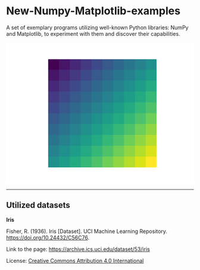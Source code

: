 # New-Numpy-Matplotlib-examples
A set of exemplary programs utilizing well-known Python libraries: NumPy and Matplotlib, to experiment with them and discover their capabilities.

<p align="center">
  <img src="img/grid.png" />
</p>

---

## Utilized datasets

**Iris**

Fisher, R. (1936). Iris [Dataset]. UCI Machine Learning Repository. https://doi.org/10.24432/C56C76.

Link to the page: https://archive.ics.uci.edu/dataset/53/iris

License: [Creative Commons Attribution 4.0 International](https://creativecommons.org/licenses/by/4.0/legalcode)
